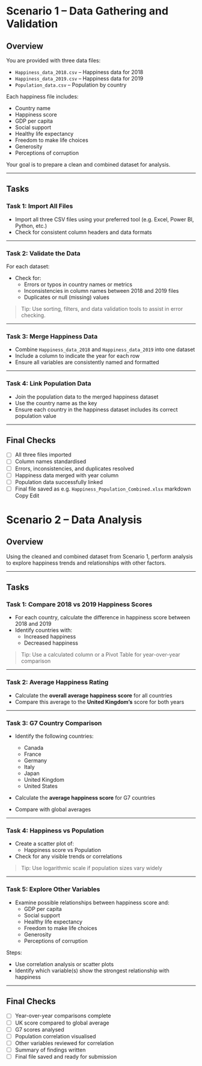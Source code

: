 # Scenario 1 – Data Gathering and Validation

## Overview

You are provided with three data files:

- `Happiness_data_2018.csv` – Happiness data for 2018
- `Happiness_data_2019.csv` – Happiness data for 2019
- `Population_data.csv` – Population by country

Each happiness file includes:

- Country name
- Happiness score
- GDP per capita
- Social support
- Healthy life expectancy
- Freedom to make life choices
- Generosity
- Perceptions of corruption

Your goal is to prepare a clean and combined dataset for analysis.

---

## Tasks

### Task 1: Import All Files

- Import all three CSV files using your preferred tool (e.g. Excel, Power BI, Python, etc.)
- Check for consistent column headers and data formats

---

### Task 2: Validate the Data

For each dataset:

- Check for:
  - Errors or typos in country names or metrics
  - Inconsistencies in column names between 2018 and 2019 files
  - Duplicates or null (missing) values

> Tip: Use sorting, filters, and data validation tools to assist in error checking.

---

### Task 3: Merge Happiness Data

- Combine `Happiness_data_2018` and `Happiness_data_2019` into one dataset
- Include a column to indicate the year for each row
- Ensure all variables are consistently named and formatted

---

### Task 4: Link Population Data

- Join the population data to the merged happiness dataset
- Use the country name as the key
- Ensure each country in the happiness dataset includes its correct population value

---

## Final Checks

- [ ] All three files imported  
- [ ] Column names standardised  
- [ ] Errors, inconsistencies, and duplicates resolved  
- [ ] Happiness data merged with year column  
- [ ] Population data successfully linked  
- [ ] Final file saved as e.g. `Happiness_Population_Combined.xlsx`
markdown
Copy
Edit
# Scenario 2 – Data Analysis

## Overview

Using the cleaned and combined dataset from Scenario 1, perform analysis to explore happiness trends and relationships with other factors.

---

## Tasks

### Task 1: Compare 2018 vs 2019 Happiness Scores

- For each country, calculate the difference in happiness score between 2018 and 2019
- Identify countries with:
  - Increased happiness
  - Decreased happiness

> Tip: Use a calculated column or a Pivot Table for year-over-year comparison

---

### Task 2: Average Happiness Rating

- Calculate the **overall average happiness score** for all countries
- Compare this average to the **United Kingdom’s** score for both years

---

### Task 3: G7 Country Comparison

- Identify the following countries:
  - Canada
  - France
  - Germany
  - Italy
  - Japan
  - United Kingdom
  - United States

- Calculate the **average happiness score** for G7 countries
- Compare with global averages

---

### Task 4: Happiness vs Population

- Create a scatter plot of:
  - Happiness score vs Population
- Check for any visible trends or correlations

> Tip: Use logarithmic scale if population sizes vary widely

---

### Task 5: Explore Other Variables

- Examine possible relationships between happiness score and:
  - GDP per capita
  - Social support
  - Healthy life expectancy
  - Freedom to make life choices
  - Generosity
  - Perceptions of corruption

Steps:

- Use correlation analysis or scatter plots
- Identify which variable(s) show the strongest relationship with happiness

---

## Final Checks

- [ ] Year-over-year comparisons complete  
- [ ] UK score compared to global average  
- [ ] G7 scores analysed  
- [ ] Population correlation visualised  
- [ ] Other variables reviewed for correlation  
- [ ] Summary of findings written  
- [ ] Final file saved and ready for submission
